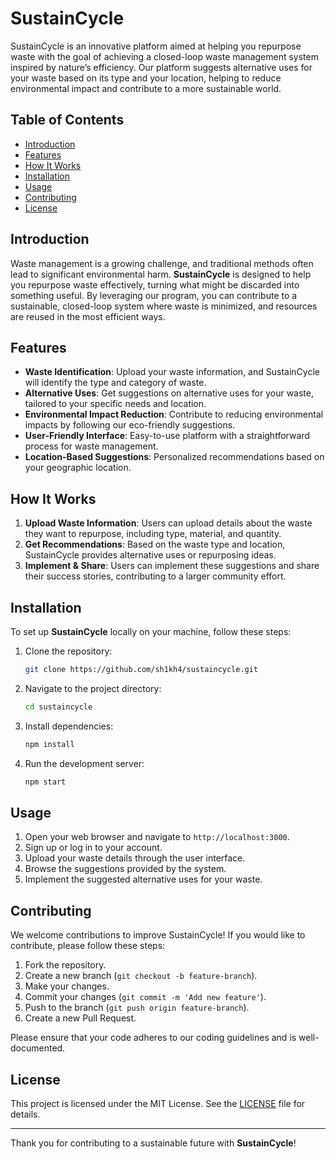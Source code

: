 # SustainCycle

SustainCycle is an innovative platform aimed at helping you repurpose waste with the goal of achieving a closed-loop waste management system inspired by nature’s efficiency. Our platform suggests alternative uses for your waste based on its type and your location, helping to reduce environmental impact and contribute to a more sustainable world.

## Table of Contents

- [Introduction](#introduction)
- [Features](#features)
- [How It Works](#how-it-works)
- [Installation](#installation)
- [Usage](#usage)
- [Contributing](#contributing)
- [License](#license)

## Introduction

Waste management is a growing challenge, and traditional methods often lead to significant environmental harm. **SustainCycle** is designed to help you repurpose waste effectively, turning what might be discarded into something useful. By leveraging our program, you can contribute to a sustainable, closed-loop system where waste is minimized, and resources are reused in the most efficient ways.

## Features

- **Waste Identification**: Upload your waste information, and SustainCycle will identify the type and category of waste.
- **Alternative Uses**: Get suggestions on alternative uses for your waste, tailored to your specific needs and location.
- **Environmental Impact Reduction**: Contribute to reducing environmental impacts by following our eco-friendly suggestions.
- **User-Friendly Interface**: Easy-to-use platform with a straightforward process for waste management.
- **Location-Based Suggestions**: Personalized recommendations based on your geographic location.

## How It Works

1. **Upload Waste Information**: Users can upload details about the waste they want to repurpose, including type, material, and quantity.
2. **Get Recommendations**: Based on the waste type and location, SustainCycle provides alternative uses or repurposing ideas.
3. **Implement & Share**: Users can implement these suggestions and share their success stories, contributing to a larger community effort.

## Installation

To set up **SustainCycle** locally on your machine, follow these steps:

1. Clone the repository:

    ```bash
    git clone https://github.com/sh1kh4/sustaincycle.git
    ```

2. Navigate to the project directory:

    ```bash
    cd sustaincycle
    ```

3. Install dependencies:

    ```bash
    npm install
    ```

4. Run the development server:

    ```bash
    npm start
    ```

## Usage

1. Open your web browser and navigate to `http://localhost:3000`.
2. Sign up or log in to your account.
3. Upload your waste details through the user interface.
4. Browse the suggestions provided by the system.
5. Implement the suggested alternative uses for your waste.

## Contributing

We welcome contributions to improve SustainCycle! If you would like to contribute, please follow these steps:

1. Fork the repository.
2. Create a new branch (`git checkout -b feature-branch`).
3. Make your changes.
4. Commit your changes (`git commit -m 'Add new feature'`).
5. Push to the branch (`git push origin feature-branch`).
6. Create a new Pull Request.

Please ensure that your code adheres to our coding guidelines and is well-documented.

## License

This project is licensed under the MIT License. See the [LICENSE](LICENSE) file for details.

---

Thank you for contributing to a sustainable future with **SustainCycle**!
